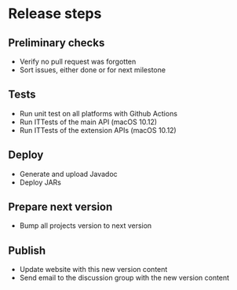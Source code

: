 # Release steps

## Preliminary checks
* Verify no pull request was forgotten
* Sort issues, either done or for next milestone

## Tests
* Run unit test on all platforms with Github Actions
* Run ITTests of the main API (macOS 10.12)
* Run ITTests of the extension APIs (macOS 10.12)

## Deploy
* Generate and upload Javadoc
* Deploy JARs

## Prepare next version
* Bump all projects version to next version

## Publish
* Update website with this new version content
* Send email to the discussion group with the new version content
